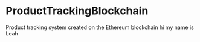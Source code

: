 # ProductTrackingBlockchain
Product tracking system created on the Ethereum blockchain
hi my name is Leah